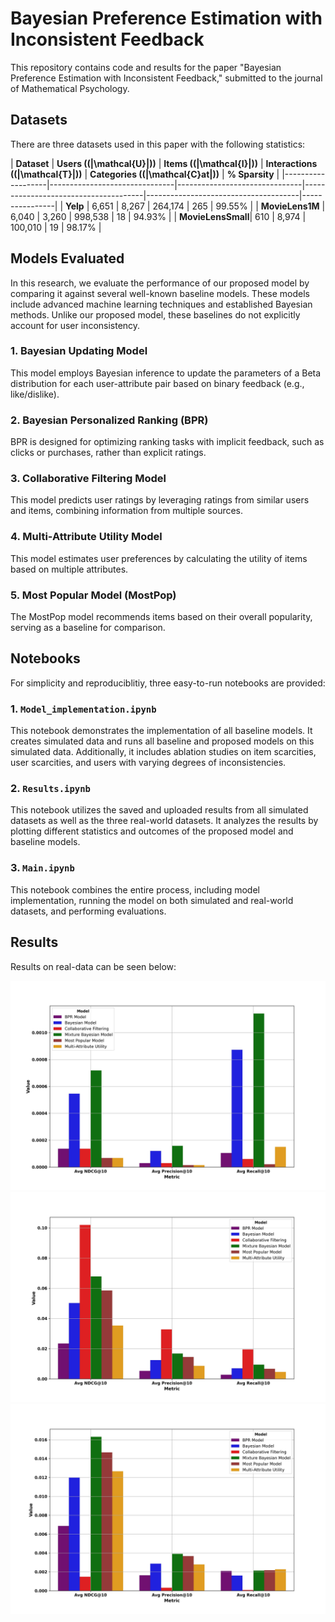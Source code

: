 # Bayesian Preference Estimation with Inconsistent Feedback

This repository contains code and results for the paper "Bayesian Preference Estimation with Inconsistent Feedback," submitted to the journal of Mathematical Psychology.

## Datasets

There are three datasets used in this paper with the following statistics:

| **Dataset**       | **Users (\(|\mathcal{U}|\))** | **Items (\(|\mathcal{I}|\))** | **Interactions (\(|\mathcal{T}|\))** | **Categories (\(|\mathcal{C}at|\))** | **% Sparsity** |
|-------------------|-------------------------------|-------------------------------|--------------------------------------|--------------------------------------|----------------|
| **Yelp**          | 6,651                         | 8,267                         | 264,174                              | 265                                  | 99.55%         |
| **MovieLens1M**   | 6,040                         | 3,260                         | 998,538                              | 18                                   | 94.93%         |
| **MovieLensSmall**| 610                           | 8,974                         | 100,010                              | 19                                   | 98.17%         |

## Models Evaluated

In this research, we evaluate the performance of our proposed model by comparing it against several well-known baseline models. These models include advanced machine learning techniques and established Bayesian methods. Unlike our proposed model, these baselines do not explicitly account for user inconsistency.

### 1. Bayesian Updating Model
This model employs Bayesian inference to update the parameters of a Beta distribution for each user-attribute pair based on binary feedback (e.g., like/dislike). 

### 2. Bayesian Personalized Ranking (BPR)
BPR is designed for optimizing ranking tasks with implicit feedback, such as clicks or purchases, rather than explicit ratings.

### 3. Collaborative Filtering Model
This model predicts user ratings by leveraging ratings from similar users and items, combining information from multiple sources.

### 4. Multi-Attribute Utility Model
This model estimates user preferences by calculating the utility of items based on multiple attributes.

### 5. Most Popular Model (MostPop)
The MostPop model recommends items based on their overall popularity, serving as a baseline for comparison.

## Notebooks

For simplicity and reproduciblitiy, three easy-to-run notebooks are provided:

### 1. `Model_implementation.ipynb`
This notebook demonstrates the implementation of all baseline models. It creates simulated data and runs all baseline and proposed models on this simulated data. Additionally, it includes ablation studies on item scarcities, user scarcities, and users with varying degrees of inconsistencies.

### 2. `Results.ipynb`
This notebook utilizes the saved and uploaded results from all simulated datasets as well as the three real-world datasets. It analyzes the results by plotting different statistics and outcomes of the proposed model and baseline models.

### 3. `Main.ipynb`
This notebook combines the entire process, including model implementation, running the model on both simulated and real-world datasets, and performing evaluations.

## Results

Results on real-data can be seen below:

![Yelp Dataset Results](bayesian/figs/Yelp_performance_comparison.jpg)
![MovieLens 1M Dataset Results](bayesian/figs/MovieLens1M_performance_comparison.jpg)
![MovieLens Small Dataset Results](bayesian/figs/MovieLensSmall_performance_comparison.jpg)
